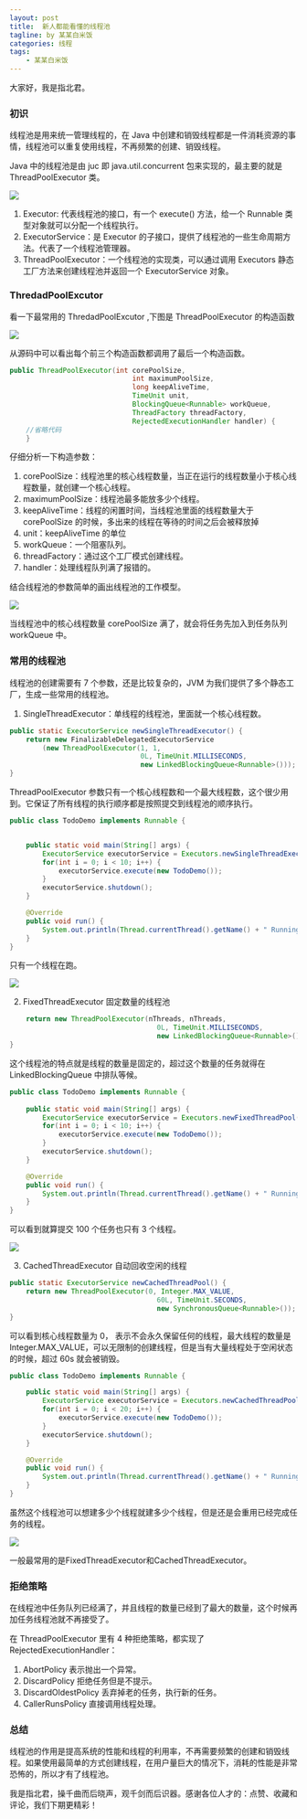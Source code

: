 ```yaml
---
layout: post
title:  新人都能看懂的线程池
tagline: by 某某白米饭
categories: 线程
tags: 
    - 某某白米饭
---
```



大家好，我是指北君。

### 初识

线程池是用来统一管理线程的，在 Java 中创建和销毁线程都是一件消耗资源的事情，线程池可以重复使用线程，不再频繁的创建、销毁线程。

Java 中的线程池是由 juc 即 java.util.concurrent 包来实现的，最主要的就是 ThreadPoolExecutor 类。
<!--more-->

![](http://www.javanorth.cn/assets/images/2021/threadPool/0.png)

1. Executor: 代表线程池的接口，有一个 execute() 方法，给一个 Runnable 类型对象就可以分配一个线程执行。
2. ExecutorService：是 Executor 的子接口，提供了线程池的一些生命周期方法。代表了一个线程池管理器。
3. ThreadPoolExecutor：一个线程池的实现类，可以通过调用 Executors 静态工厂方法来创建线程池并返回一个 ExecutorService 对象。

### ThredadPoolExcutor

看一下最常用的 ThredadPoolExcutor ,下图是 ThreadPoolExecutor 的构造函数

![](http://www.javanorth.cn/assets/images/2021/threadPool/1.png)

从源码中可以看出每个前三个构造函数都调用了最后一个构造函数。
```java
public ThreadPoolExecutor(int corePoolSize,
                              int maximumPoolSize,
                              long keepAliveTime,
                              TimeUnit unit,
                              BlockingQueue<Runnable> workQueue,
                              ThreadFactory threadFactory,
                              RejectedExecutionHandler handler) {
    //省略代码
    }
```
仔细分析一下构造参数：
1. corePoolSize：线程池里的核心线程数量，当正在运行的线程数量小于核心线程数量，就创建一个核心线程。
2. maximumPoolSize：线程池最多能放多少个线程。
3. keepAliveTime：线程的闲置时间，当线程池里面的线程数量大于 corePoolSize 的时候，多出来的线程在等待的时间之后会被释放掉
4. unit：keepAliveTime 的单位
5. workQueue：一个阻塞队列。
6. threadFactory：通过这个工厂模式创建线程。
7. handler：处理线程队列满了报错的。

结合线程池的参数简单的画出线程池的工作模型。

![](http://www.javanorth.cn/assets/images/2021/threadPool/2.png)

当线程池中的核心线程数量 corePoolSize 满了，就会将任务先加入到任务队列 workQueue 中。


### 常用的线程池

线程池的创建需要有 7 个参数，还是比较复杂的，JVM 为我们提供了多个静态工厂，生成一些常用的线程池。

1. SingleThreadExecutor：单线程的线程池，里面就一个核心线程数。

```java
public static ExecutorService newSingleThreadExecutor() {
    return new FinalizableDelegatedExecutorService
        (new ThreadPoolExecutor(1, 1,
                                0L, TimeUnit.MILLISECONDS,
                                new LinkedBlockingQueue<Runnable>()));
}
```
ThreadPoolExecutor 参数只有一个核心线程数和一个最大线程数，这个很少用到。它保证了所有线程的执行顺序都是按照提交到线程池的顺序执行。

```java
public class TodoDemo implements Runnable {


    public static void main(String[] args) {
        ExecutorService executorService = Executors.newSingleThreadExecutor();
        for(int i = 0; i < 10; i++) {
            executorService.execute(new TodoDemo());
        }
        executorService.shutdown();
    }

    @Override
    public void run() {
        System.out.println(Thread.currentThread().getName() + " Running");
    }
}
```

只有一个线程在跑。

![](http://www.javanorth.cn/assets/images/2021/threadPool/3.png)


2. FixedThreadExecutor 固定数量的线程池

```java
    return new ThreadPoolExecutor(nThreads, nThreads,
                                    0L, TimeUnit.MILLISECONDS,
                                    new LinkedBlockingQueue<Runnable>());
}
```

这个线程池的特点就是线程的数量是固定的，超过这个数量的任务就得在 LinkedBlockingQueue 中排队等候。

```java
public class TodoDemo implements Runnable {
    
    public static void main(String[] args) {
        ExecutorService executorService = Executors.newFixedThreadPool(3);
        for(int i = 0; i < 10; i++) {
            executorService.execute(new TodoDemo());
        }
        executorService.shutdown();
    }

    @Override
    public void run() {
        System.out.println(Thread.currentThread().getName() + " Running");
    }
}
```

可以看到就算提交 100 个任务也只有 3 个线程。

![](http://www.javanorth.cn/assets/images/2021/threadPool/4.png)


3. CachedThreadExecutor 自动回收空闲的线程

```java
public static ExecutorService newCachedThreadPool() {
    return new ThreadPoolExecutor(0, Integer.MAX_VALUE,
                                    60L, TimeUnit.SECONDS,
                                    new SynchronousQueue<Runnable>());
}
```

可以看到核心线程数量为 0， 表示不会永久保留任何的线程，最大线程的数量是 Integer.MAX_VALUE，可以无限制的创建线程，但是当有大量线程处于空闲状态的时候，超过 60s 就会被销毁。

```java
public class TodoDemo implements Runnable {

    public static void main(String[] args) {
        ExecutorService executorService = Executors.newCachedThreadPool();
        for(int i = 0; i < 20; i++) {
            executorService.execute(new TodoDemo());
        }
        executorService.shutdown();
    }

    @Override
    public void run() {
        System.out.println(Thread.currentThread().getName() + " Running");
    }
}
```

虽然这个线程池可以想建多少个线程就建多少个线程，但是还是会重用已经完成任务的线程。

![](http://www.javanorth.cn/assets/images/2021/threadPool/5.png)

一般最常用的是FixedThreadExecutor和CachedThreadExecutor。

### 拒绝策略

在线程池中任务队列已经满了，并且线程的数量已经到了最大的数量，这个时候再加任务线程池就不再接受了。

在 ThreadPoolExecutor 里有 4 种拒绝策略，都实现了 RejectedExecutionHandler：
1. AbortPolicy 表示抛出一个异常。
2. DiscardPolicy 拒绝任务但是不提示。
3. DiscardOldestPolicy 丢弃掉老的任务，执行新的任务。
4. CallerRunsPolicy 直接调用线程处理。

### 总结

线程池的作用是提高系统的性能和线程的利用率，不再需要频繁的创建和销毁线程。如果使用最简单的方式创建线程，在用户量巨大的情况下，消耗的性能是非常恐怖的，所以才有了线程池。

我是指北君，操千曲而后晓声，观千剑而后识器。感谢各位人才的：点赞、收藏和评论，我们下期更精彩！
